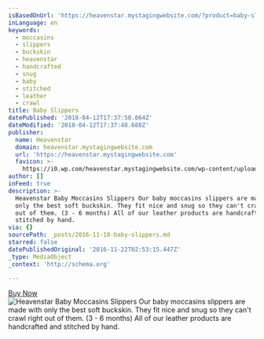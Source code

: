 ```yaml
---
isBasedOnUrl: 'https://heavenstar.mystagingwebsite.com/?product=baby-slippers&v=7516fd43adaa'
inLanguage: en
keywords:
  - moccasins
  - slippers
  - buckskin
  - heavenstar
  - handcrafted
  - snug
  - baby
  - stitched
  - leather
  - crawl
title: Baby Slippers
datePublished: '2018-04-12T17:37:50.064Z'
dateModified: '2018-04-12T17:37:48.688Z'
publisher:
  name: Heavenstar
  domain: heavenstar.mystagingwebsite.com
  url: 'https://heavenstar.mystagingwebsite.com'
  favicon: >-
    https://i0.wp.com/heavenstar.mystagingwebsite.com/wp-content/uploads/2016/08/cropped-icon.jpg?fit=192%2C192&ssl=1
author: []
inFeed: true
description: >-
  Heavenstar Baby Moccasins Slippers Our baby moccasins slippers are made with
  only the best soft buckskin. They fit nice and snug so they can't crawl right
  out of them. (3 - 6 months) All of our leather products are handcrafted and
  stitched by hand.
via: {}
sourcePath: _posts/2016-11-18-baby-slippers.md
starred: false
datePublishedOriginal: '2016-11-22T02:53:15.447Z'
_type: MediaObject
_context: 'http://schema.org'

---
```

[Buy Now][0]
![Heavenstar Baby Moccasins Slippers Our baby moccasins slippers are made with only the best soft buckskin. They fit nice and snug so they can't crawl right out of them. (3 - 6 months) All of our leather products are handcrafted and stitched by hand.](https://s3-us-west-2.amazonaws.com/the-grid-img/p/00fda2827d18e3e4cb5633a886c5c4503a4b035a.jpg)

[0]: https://www.bonanza.com/booths/Heavenstar